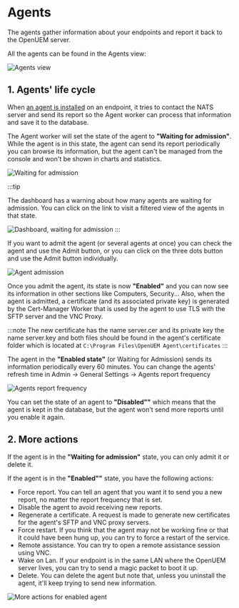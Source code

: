 # Agents

The agents gather information about your endpoints and report it back to the OpenUEM server.

All the agents can be found in the Agents view:

![Agents view](/img/console/agents_list.png)

## 1. Agents' life cycle

When [an agent is installed](/docs/Installation/Agent/windows) on an endpoint, it tries to contact the NATS server and send its report so the Agent worker can process that information and save it to the database.

The Agent worker will set the state of the agent to **"Waiting for admission"**. While the agent is in this state, the agent can send its report periodically you can browse its information, but the agent can't be managed from the console and won't be shown in charts and statistics.

![Waiting for admission](/img/console/waiting_for_admission.png)

:::tip

The dashboard has a warning about how many agents are waiting for admission. You can click on the link to visit a filtered view of the agents in that state.

![Dashboard, waiting for admission](/img/console/dashboard_waiting_for_admission.png)
:::

If you want to admit the agent (or several agents at once) you can check the agent and use the Admit button, or you can click on the three dots button and use the Admit button individually.

![Agent admission](/img/console/agent_admission.png)

Once you admit the agent, its state is now **"Enabled"** and you can now see its information in other sections like Computers, Security... Also, when the agent is admitted, a certificate (and its associated private key) is generated by the Cert-Manager Worker that is used by the agent to use TLS with the SFTP server and the VNC Proxy.

:::note
The new certificate has the name server.cer and its private key the name server.key and both files should be found in the agent's certificate folder which is located at `C:\Program Files\OpenUEM Agent\certificates`
:::

The agent in the **"Enabled state"** (or Waiting for Admission) sends its information periodically every 60 minutes. You can change the agents' refresh time in Admin -> General Settings -> Agents report frequency

![Agents report frequency](/img/console/report_frequency.png)

You can set the state of an agent to **"Disabled""** which means that the agent is kept in the database, but the agent won't send more reports until you enable it again.

## 2. More actions

If the agent is in the **"Waiting for admission"** state, you can only admit it or delete it.

If the agent is in the **"Enabled""** state, you have the following actions:

- Force report. You can tell an agent that you want it to send you a new report, no matter the report frequency that is set.
- Disable the agent to avoid receiving new reports.
- Regenerate a certificate. A request is made to generate new certificates for the agent's SFTP and VNC proxy servers.
- Force restart. If you think that the agent may not be working fine or that it could have been hung up, you can try to force a restart of the service.
- Remote assistance. You can try to open a remote assistance session using VNC.
- Wake on Lan. If your endpoint is in the same LAN where the OpenUEM server lives, you can try to send a magic packet to boot it up.
- Delete. You can delete the agent but note that, unless you uninstall the agent, it'll keep trying to send new information.

![More actions for enabled agent](/img/console/more_actions_enabled_agent.png)
